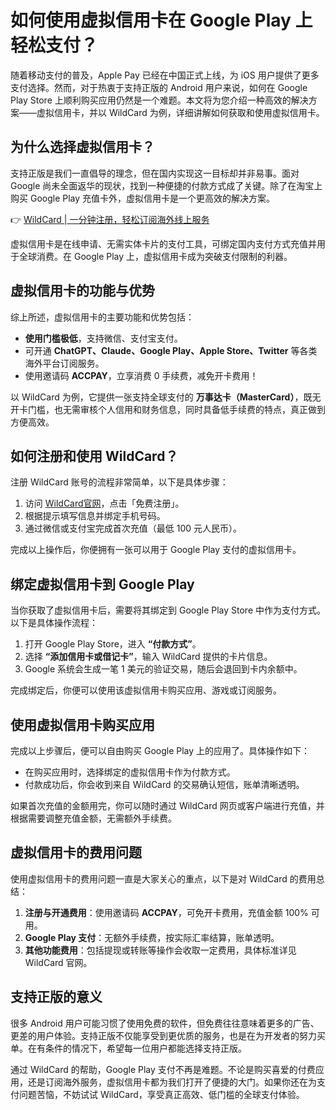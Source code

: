 # 如何使用虚拟信用卡在 Google Play 上轻松支付？

随着移动支付的普及，Apple Pay 已经在中国正式上线，为 iOS 用户提供了更多支付选择。然而，对于热衷于支持正版的 Android 用户来说，如何在 Google Play Store 上顺利购买应用仍然是一个难题。本文将为您介绍一种高效的解决方案——虚拟信用卡，并以 WildCard 为例，详细讲解如何获取和使用虚拟信用卡。

## 为什么选择虚拟信用卡？

支持正版是我们一直倡导的理念，但在国内实现这一目标却并非易事。面对 Google 尚未全面返华的现状，找到一种便捷的付款方式成了关键。除了在淘宝上购买 Google Play 充值卡外，虚拟信用卡是一个更高效的解决方案。

👉 [WildCard | 一分钟注册，轻松订阅海外线上服务](https://bbtdd.com/WildCard)

虚拟信用卡是在线申请、无需实体卡片的支付工具，可绑定国内支付方式充值并用于全球消费。在 Google Play 上，虚拟信用卡成为突破支付限制的利器。

## 虚拟信用卡的功能与优势

综上所述，虚拟信用卡的主要功能和优势包括：

- **使用门槛极低**，支持微信、支付宝支付。
- 可开通 **ChatGPT、Claude、Google Play、Apple Store、Twitter** 等各类海外平台订阅服务。
- 使用邀请码 **ACCPAY**，立享消费 0 手续费，减免开卡费用！

以 WildCard 为例，它提供一张支持全球支付的 **万事达卡（MasterCard）**，既无开卡门槛，也无需审核个人信用和财务信息，同时具备低手续费的特点，真正做到方便高效。

## 如何注册和使用 WildCard？

注册 WildCard 账号的流程非常简单，以下是具体步骤：

1. 访问 [WildCard官网](https://bbtdd.com/WildCard)，点击「免费注册」。
2. 根据提示填写信息并绑定手机号码。
3. 通过微信或支付宝完成首次充值（最低 100 元人民币）。

完成以上操作后，你便拥有一张可以用于 Google Play 支付的虚拟信用卡。

## 绑定虚拟信用卡到 Google Play

当你获取了虚拟信用卡后，需要将其绑定到 Google Play Store 中作为支付方式。以下是具体操作流程：

1. 打开 Google Play Store，进入 **“付款方式”**。
2. 选择 **“添加信用卡或借记卡”**，输入 WildCard 提供的卡片信息。
3. Google 系统会生成一笔 1 美元的验证交易，随后会退回到卡内余额中。

完成绑定后，你便可以使用该虚拟信用卡购买应用、游戏或订阅服务。

## 使用虚拟信用卡购买应用

完成以上步骤后，便可以自由购买 Google Play 上的应用了。具体操作如下：

- 在购买应用时，选择绑定的虚拟信用卡作为付款方式。
- 付款成功后，你会收到来自 WildCard 的交易确认短信，账单清晰透明。

如果首次充值的金额用完，你可以随时通过 WildCard 网页或客户端进行充值，并根据需要调整充值金额，无需额外手续费。

## 虚拟信用卡的费用问题

使用虚拟信用卡的费用问题一直是大家关心的重点，以下是对 WildCard 的费用总结：

1. **注册与开通费用**：使用邀请码 **ACCPAY**，可免开卡费用，充值金额 100% 可用。
2. **Google Play 支付**：无额外手续费，按实际汇率结算，账单透明。
3. **其他功能费用**：包括提现或转账等操作会收取一定费用，具体标准详见 WildCard 官网。

## 支持正版的意义

很多 Android 用户可能习惯了使用免费的软件，但免费往往意味着更多的广告、更差的用户体验。支持正版不仅能享受到更优质的服务，也是在为开发者的努力买单。在有条件的情况下，希望每一位用户都能选择支持正版。

通过 WildCard 的帮助，Google Play 支付不再是难题。不论是购买喜爱的付费应用，还是订阅海外服务，虚拟信用卡都为我们打开了便捷的大门。如果你还在为支付问题苦恼，不妨试试 WildCard，享受真正高效、低门槛的全球支付体验。